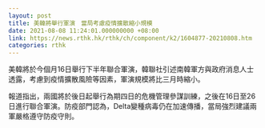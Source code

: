 ```yaml
---
layout: post
title: 美韓將舉行軍演　當局考慮疫情擴散縮小規模
date: 2021-08-08 11:24:01.000000000 +08:00
link: https://news.rthk.hk/rthk/ch/component/k2/1604877-20210808.htm
categories: rthk
---
```


美韓將於今個月16日舉行下半年聯合軍演，韓聯社引述南韓軍方與政府消息人士透露，考慮到疫情擴散風險等因素，軍演規模將比三月時縮小。

報道指出，兩國將於後日起舉行為期四日的危機管理參謀訓練，之後在16日至26日進行聯合軍演。防疫部門認為，Delta變種病毒仍在加速傳播，當局強烈建議兩軍嚴格遵守防疫守則。
